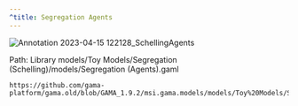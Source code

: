 ```yaml
---
^title: Segregation Agents
---
```


![Annotation 2023-04-15 122128_SchellingAgents](https://user-images.githubusercontent.com/4437331/232208772-3b0100af-bc7e-4e1d-af8a-605b2adc44ab.png)

Path: Library models/Toy Models/Segregation (Schelling)/models/Segregation (Agents).gaml


```gaml reference
https://github.com/gama-platform/gama.old/blob/GAMA_1.9.2/msi.gama.models/models/Toy%20Models/Segregation%20(Schelling)/models/Segregation%20(Agents).gaml
```
